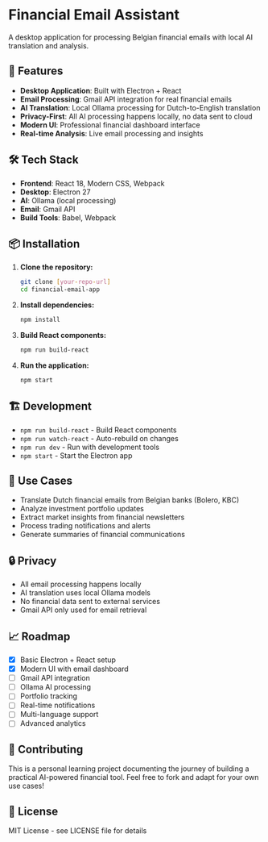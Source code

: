 # Financial Email Assistant

A desktop application for processing Belgian financial emails with local AI translation and analysis.

## 🚀 Features

- **Desktop Application**: Built with Electron + React
- **Email Processing**: Gmail API integration for real financial emails
- **AI Translation**: Local Ollama processing for Dutch-to-English translation
- **Privacy-First**: All AI processing happens locally, no data sent to cloud
- **Modern UI**: Professional financial dashboard interface
- **Real-time Analysis**: Live email processing and insights

## 🛠️ Tech Stack

- **Frontend**: React 18, Modern CSS, Webpack
- **Desktop**: Electron 27
- **AI**: Ollama (local processing)
- **Email**: Gmail API
- **Build Tools**: Babel, Webpack

## 📦 Installation

1. **Clone the repository:**
   ```bash
   git clone [your-repo-url]
   cd financial-email-app
   ```

2. **Install dependencies:**
   ```bash
   npm install
   ```

3. **Build React components:**
   ```bash
   npm run build-react
   ```

4. **Run the application:**
   ```bash
   npm start
   ```

## 🏗️ Development

- `npm run build-react` - Build React components
- `npm run watch-react` - Auto-rebuild on changes
- `npm run dev` - Run with development tools
- `npm start` - Start the Electron app

## 🎯 Use Cases

- Translate Dutch financial emails from Belgian banks (Bolero, KBC)
- Analyze investment portfolio updates
- Extract market insights from financial newsletters
- Process trading notifications and alerts
- Generate summaries of financial communications

## 🔒 Privacy

- All email processing happens locally
- AI translation uses local Ollama models
- No financial data sent to external services
- Gmail API only used for email retrieval

## 📈 Roadmap

- [x] Basic Electron + React setup
- [x] Modern UI with email dashboard
- [ ] Gmail API integration
- [ ] Ollama AI processing
- [ ] Portfolio tracking
- [ ] Real-time notifications
- [ ] Multi-language support
- [ ] Advanced analytics

## 🤝 Contributing

This is a personal learning project documenting the journey of building a practical AI-powered financial tool. Feel free to fork and adapt for your own use cases!

## 📄 License

MIT License - see LICENSE file for details
